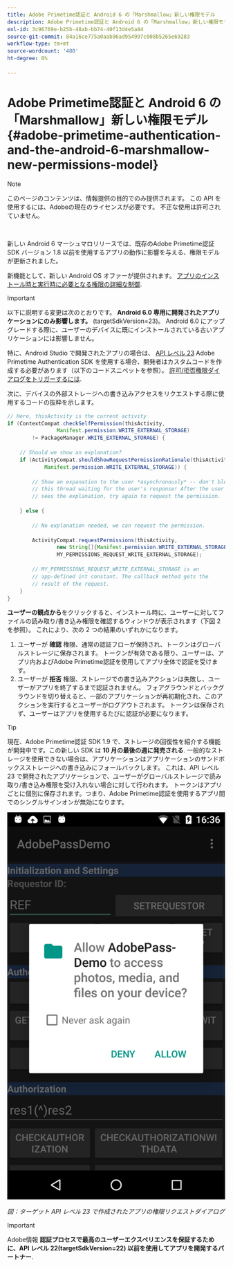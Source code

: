 ```yaml
---
title: Adobe Primetime認証と Android 6 の「Marshmallow」新しい権限モデル
description: Adobe Primetime認証と Android 6 の「Marshmallow」新しい権限モデル
exl-id: 3c96769e-b25b-48ab-bb74-40f13d4e5a84
source-git-commit: 84a16ce775a0aab96ad954997c008b5265e69283
workflow-type: tm+mt
source-wordcount: '480'
ht-degree: 0%

---
```


# Adobe Primetime認証と Android 6 の「Marshmallow」新しい権限モデル {#adobe-primetime-authentication-and-the-android-6-marshmallow-new-permissions-model}

>[!NOTE]
>
>このページのコンテンツは、情報提供の目的でのみ提供されます。 この API を使用するには、Adobeの現在のライセンスが必要です。 不正な使用は許可されていません。

</br>

新しい Android 6 マーシュマロリリースでは、既存のAdobe Primetime認証 SDK バージョン 1.8 以前を使用するアプリの動作に影響を与える、権限モデルが更新されました。

新機能として、新しい Android OS オファーが提供されます。 [アプリのインストール時と実行時に必要となる権限の詳細な制御](https://developer.android.com/about/versions/marshmallow/android-6.0-changes.html).

>[!IMPORTANT]
>
>以下に説明する変更は次のとおりです。 **Android 6.0 専用に開発されたアプリケーションにのみ影響します。** (targetSdkVersion=23)。 Android 6.0 にアップグレードする際に、ユーザーのデバイスに既にインストールされている古いアプリケーションには影響しません。


特に、Android Studio で開発されたアプリの場合は、 [API レベル 23](http://developer.android.com/sdk/api_diff/23/changes.html) Adobe Primetime Authentication SDK を使用する場合、開発者はカスタムコードを作成する必要があります（以下のコードスニペットを参照）。 [許可/拒否権限ダイアログをトリガーするには](https://developer.android.com/training/permissions/requesting.html).

次に、デバイスの外部ストレージへの書き込みアクセスをリクエストする際に使用するコードの抜粋を示します。

```java
// Here, thisActivity is the current activity
if (ContextCompat.checkSelfPermission(thisActivity,
                Manifest.permission.WRITE_EXTERNAL_STORAGE)
        != PackageManager.WRITE_EXTERNAL_STORAGE) {

    // Should we show an explanation?
    if (ActivityCompat.shouldShowRequestPermissionRationale(thisActivity,
            Manifest.permission.WRITE_EXTERNAL_STORAGE)) {

        // Show an expanation to the user *asynchronously* -- don't block
        // this thread waiting for the user's response! After the user
        // sees the explanation, try again to request the permission.

    } else {

        // No explanation needed, we can request the permission.

        ActivityCompat.requestPermissions(thisActivity,
                new String[]{Manifest.permission.WRITE_EXTERNAL_STORAGE},
                MY_PERMISSIONS_REQUEST_WRITE_EXTERNAL_STORAGE);

        // MY_PERMISSIONS_REQUEST_WRITE_EXTERNAL_STORAGE is an
        // app-defined int constant. The callback method gets the
        // result of the request.
    }
}
```




**ユーザーの観点から**&#x200B;をクリックすると、インストール時に、ユーザーに対してファイルの読み取り/書き込み権限を確認するウィンドウが表示されます（下図 2 を参照）。 これにより、次の 2 つの結果のいずれかになります。

1. ユーザーが **確認** 権限、通常の認証フローが保持され、トークンはグローバルストレージに保存されます。 トークンが有効である限り、ユーザーは、アプリ内およびAdobe Primetime認証を使用してアプリ全体で認証を受けます。
1. ユーザーが **拒否** 権限、ストレージでの書き込みアクションは失敗し、ユーザーがアプリを終了するまで認証されません。 フォアグラウンドとバックグラウンドを切り替えると、一部のアプリケーションが再初期化され、このアクションを実行するとユーザーがログアウトされます。 トークンは保存されず、ユーザーはアプリを使用するたびに認証が必要になります。


>[!TIP]
>
>現在、Adobe Primetime認証 SDK 1.9 で、ストレージの回復性を紹介する機能が開発中です。この新しい SDK は **10 月の最後の週に発売される**. 一般的なストレージを使用できない場合は、アプリケーションはアプリケーションのサンドボックスストレージへの書き込みにフォールバックします。 これは、API レベル 23 で開発されたアプリケーションで、ユーザーがグローバルストレージで読み取り/書き込み権限を受け入れない場合に対して行われます。 トークンはアプリごとに個別に保存されます。つまり、Adobe Primetime認証を使用するアプリ間でのシングルサインオンが無効になります。


![](assets/android-permissions-request.png)

*図：ターゲット API レベル 23 で作成されたアプリの権限リクエストダイアログ*

>[!IMPORTANT]
>
> Adobe情報 **認証プロセスで最高のユーザーエクスペリエンスを保証するために、API レベル 22(targetSdkVersion=22) 以前を使用してアプリを開発するパートナー**.

